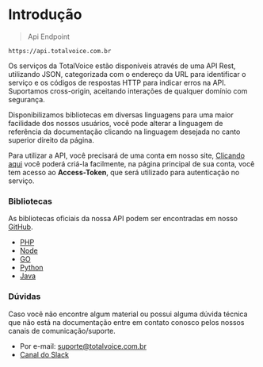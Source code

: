 # Introdução

> Api Endpoint

```text
https://api.totalvoice.com.br
```

Os serviços da TotalVoice estão disponíveis através de uma API Rest, utilizando JSON, categorizada com o endereço da URL para identificar o serviço e
os códigos de respostas HTTP para indicar erros na API. Suportamos cross-origin, aceitando interações de qualquer domínio com segurança.

Disponibilizamos bibliotecas em diversas linguagens para uma maior facilidade dos nossos usuários, você pode alterar a linguagem de referência
da documentação clicando na linguagem desejada no canto superior direito da página.

Para utilizar a API, você precisará de uma conta em nosso site, <a href="https://www.totalvoice.com.br/signup.php" target="_blank">Clicando aqui</a>
você poderá criá-la facilmente, na página principal de sua conta, você tem acesso ao **Access-Token**, que será utilizado para autenticação no serviço.

### Bibliotecas
As bibliotecas oficiais da nossa API podem ser encontradas em nosso [GitHub](https://github.com/totalvoice).

- [PHP](https://github.com/totalvoice/totalvoice-php)
- [Node](https://github.com/totalvoice/totalvoice-node)
- [GO](https://github.com/totalvoice/totalvoice-go)
- [Python](https://github.com/totalvoice/totalvoice-python)
- [Java](https://github.com/totalvoice/totalvoice-java)

### Dúvidas

Caso você não encontre algum material ou possui alguma dúvida técnica que não está na documentação entre em contato conosco
pelos nossos canais de comunicação/suporte.

 - Por e-mail: suporte@totalvoice.com.br
 - [Canal do Slack](https://totalvoice.herokuapp.com)